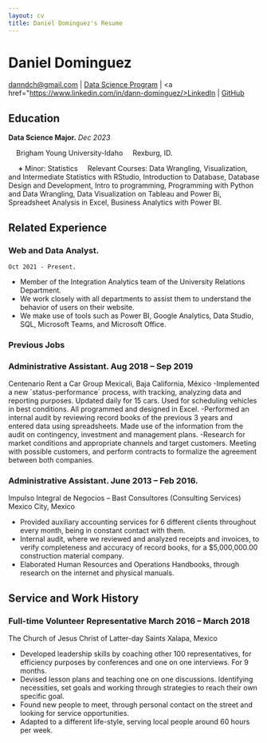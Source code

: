 ```yaml
---
layout: cv
title: Daniel Dominguez's Resume
---
```

# Daniel Dominguez

<a href="danndch@gmail.com">danndch@gmail.com</a>
| <a href="https://byuidatascience.github.io/development.html">Data Science Program</a>
| <a href="https://www.linkedin.com/in/dann-dominguez/>LinkedIn</a>
| <a href="https://github.com/byuids-resumes">GitHub</a>
</div>

<!-- https://www.monique.tech/the-art-of-markdown -->

## Education

**Data Science Major.** *Dec 2023*
  
&nbsp;&nbsp;&nbsp;&nbsp;Brigham Young University-Idaho 
&nbsp;&nbsp;&nbsp;&nbsp;Rexburg, ID.
  
&nbsp;&nbsp;&nbsp;&nbsp; **+** Minor: Statistics
&nbsp;&nbsp;&nbsp;&nbsp;Relevant Courses: Data Wrangling, Visualization, and Intermediate Statistics with RStudio, Introduction to Database, Database Design and Development, Intro to programming, Programming with Python and Data Wrangling, Data Visualization on Tableau and Power Bi, Spreadsheet Analysis in Excel, Business Analytics with Power BI.


## Related Experience

### Web and Data Analyst.

`Oct 2021 - Present.`
- Member of the Integration Analytics team of the University Relations Department. 
- We work closely with all departments to assist them to understand the behavior of users on their website. 
- We make use of tools such as Power BI, Google Analytics, Data Studio, SQL, Microsoft Teams, and Microsoft Office.

### Previous Jobs

### Administrative Assistant. Aug 2018 – Sep 2019

Centenario Rent a Car Group Mexicali, Baja California, México
-Implemented a new ´status-performance´ process, with tracking, analyzing data and reporting purposes. Updated
daily for 15 cars. Used for scheduling vehicles in best conditions. All programmed and designed in Excel.
-Performed an internal audit by reviewing record books of the previous 3 years and entered data using
spreadsheets. Made use of the information from the audit on contingency, investment and management plans.
-Research for market conditions and appropriate channels and target customers. Meeting with possible customers,
and perform contracts to formalize the agreement between both companies.

### Administrative Assistant. June 2013 – Feb 2016.
Impulso Integral de Negocios – Bast Consultores (Consulting Services) Mexico City, Mexico
- Provided auxiliary accounting services for 6 different clients throughout every month, being in constant contact
with them.
- Internal audit, where we reviewed and analyzed receipts and invoices, to verify completeness and accuracy of
record books, for a $5,000,000.00 construction material company.
- Elaborated Human Resources and Operations Handbooks, through research on the internet and physical manuals.

## Service and Work History

### Full-time Volunteer Representative March 2016 – March 2018
The Church of Jesus Christ of Latter-day Saints Xalapa, Mexico
- Developed leadership skills by coaching other 100 representatives, for efficiency purposes by conferences and
one on one interviews. For 9 months.
- Devised lesson plans and teaching one on one discussions. Identifying necessities, set goals and working through
strategies to reach their own specific goal.
- Found new people to meet, through personal contact on the street and looking for service opportunities.
- Adapted to a different life-style, serving local people around 60 hours per week.



<!-- ### Footer

Last updated: May 2013 -->


